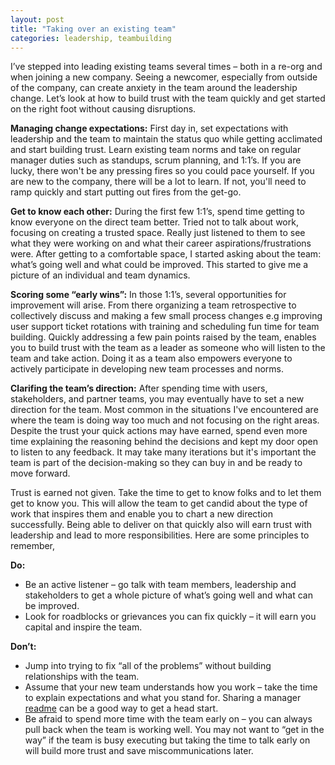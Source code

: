 ```yaml
---
layout: post
title: "Taking over an existing team"
categories: leadership, teambuilding
---
```

I’ve stepped into leading existing teams several times – both in a re-org and when joining a new company. Seeing a newcomer, especially from outside of the company, can create anxiety in the team around the leadership change. Let’s look at how to build trust with the team quickly and get started on the right foot without causing disruptions.

**Managing change expectations:** First day in, set expectations with leadership and the team to maintain the status quo while getting acclimated and start building trust. Learn existing team norms and take on regular manager duties such as standups, scrum planning, and 1:1’s. If you are lucky, there won't be any pressing fires so you could pace yourself. If you are new to the company, there will be a lot to learn. If not, you'll need to ramp quickly and start putting out fires from the get-go.

**Get to know each other:** During the first few 1:1’s, spend time getting to know everyone on the direct team better. Tried not to talk about work, focusing on creating a trusted space. Really just listened to them to see what they were working on and what their career aspirations/frustrations were. After getting to a comfortable space, I started asking about the team: what’s going well and what could be improved. This started to give me a picture of an individual and team dynamics.

**Scoring some “early wins”:** In those 1:1’s, several opportunities for improvement will arise. From there organizing a team retrospective to collectively discuss and making a few small process changes e.g improving user support ticket rotations with training and scheduling fun time for team building. Quickly addressing a few pain points raised by the team, enables you to build trust with the team as a leader as someone who will listen to the team and take action. Doing it as a team also empowers everyone to actively participate in developing new team processes and norms.

**Clarifing the team’s direction:** After spending time with users, stakeholders, and partner teams, you may eventually have to set a new direction for the team. Most common in the situations I've encountered are where the team is doing way too much and not focusing on the right areas. Despite the trust your quick actions may have earned, spend even more time explaining the reasoning behind the decisions and kept my door open to listen to any feedback. It may take many iterations but it's important the team is part of the decision-making so they can buy in and be ready to move forward.

Trust is earned not given. Take the time to get to know folks and to let them get to know you. This will allow the team to get candid about the type of work that inspires them and enable you to chart a new direction successfully. Being able to deliver on that quickly also will earn trust with leadership and lead to more responsibilities. Here are some principles to remember,

**Do:**
- Be an active listener – go talk with team members, leadership and stakeholders to get a whole picture of what’s going well and what can be improved. 
- Look for roadblocks or grievances you can fix quickly – it will earn you capital and inspire the team.

**Don’t:** 
- Jump into trying to fix “all of the problems” without building relationships with the team. 
- Assume that your new team understands how you work – take the time to explain expectations and what you stand for. Sharing a manager [readme][manager-readme] can be a good way to get a head start.
- Be afraid to spend more time with the team early on – you can always pull back when the team is working well. You may not want to “get in the way” if the team is busy executing but taking the time to talk early on will build more trust and save miscommunications later.

[manager-readme]: /manager/README.html